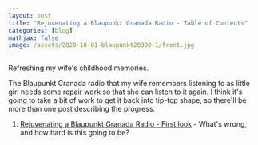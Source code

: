```yaml
---
layout: post
title: "Rejuvenating a Blaupunkt Granada Radio - Table of Contents"
categories: [blog]
mathjax: false
image: /assets/2020-10-01-blaupunkt20300-1/front.jpg
---
```

Refreshing my wife's childhood memories.

The Blaupunkt Granada radio that my wife remembers listening to as little girl needs some repair work so that she can listen to it again.  I think it's going to take a bit of work to get it back into tip-top shape, so there'll be more than one post describing the progress.


1. [Rejuvenating a Blaupunkt Granada Radio - First look](blaupunkt20300-1) - What's wrong, and how hard is this going to be?
